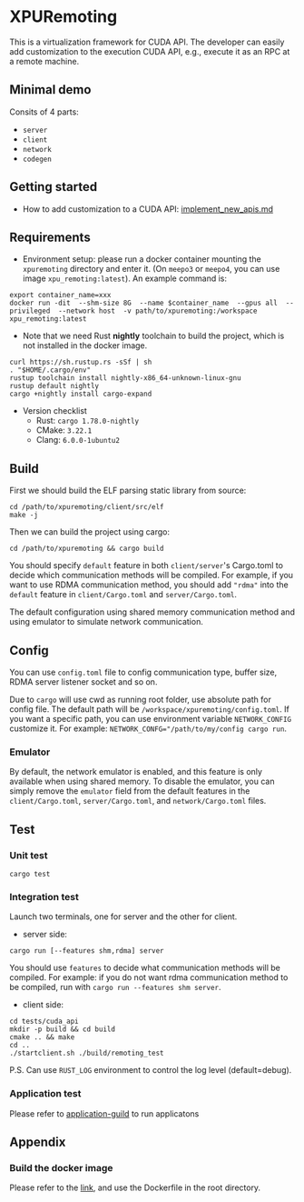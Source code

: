 # XPURemoting

This is a virtualization framework for CUDA API.  The developer can easily add customization to the execution CUDA API, e.g., execute it as an RPC at a remote machine. 

## Minimal demo

Consits of 4 parts:

- `server`
- `client`
- `network`
- `codegen`

## Getting started

- How to add customization to a CUDA API:  [implement_new_apis.md](docs/implement_new_apis.md) 



## Requirements

- Environment setup: please run a docker container mounting the `xpuremoting` directory and enter it. (On `meepo3` or `meepo4`, you can use image `xpu_remoting:latest`). An example command is:

```shell
export container_name=xxx
docker run -dit  --shm-size 8G  --name $container_name  --gpus all  --privileged  --network host  -v path/to/xpuremoting:/workspace  xpu_remoting:latest
```

- Note that we need Rust **nightly** toolchain to build the project, which is not installed in the docker image.

```shell
curl https://sh.rustup.rs -sSf | sh
. "$HOME/.cargo/env"
rustup toolchain install nightly-x86_64-unknown-linux-gnu
rustup default nightly
cargo +nightly install cargo-expand
```

- Version checklist
  - Rust: `cargo 1.78.0-nightly`
  - CMake: `3.22.1`
  - Clang: `6.0.0-1ubuntu2`

## Build

First we should build the ELF parsing static library from source:

```shell
cd /path/to/xpuremoting/client/src/elf
make -j
```

Then we can build the project using cargo:

```shell
cd /path/to/xpuremoting && cargo build
```

You should specify `default` feature in both `client/server`'s Cargo.toml to decide which communication methods will be compiled. For example, if you want to use RDMA communication method, you should add `"rdma"` into the `default` feature in `client/Cargo.toml` and `server/Cargo.toml`. 

The default configuration using shared memory communication method and using emulator to simulate network communication. 

## Config

You can use `config.toml` file to config communication type, buffer size, RDMA server listener socket and so on.

Due to `cargo` will use cwd as running root folder, use absolute path for config file. The default path will be `/workspace/xpuremoting/config.toml`. If you want a specific path, you can use environment variable `NETWORK_CONFIG` customize it. For example: `NETWORK_CONFG="/path/to/my/config cargo run`.

### Emulator

By default, the network emulator is enabled, and this feature is only available when using shared memory. To disable the emulator, you can simply remove the `emulator` field from the default features in the `client/Cargo.toml`, `server/Cargo.toml`, and `network/Cargo.toml` files.

## Test

### Unit test

```shell
cargo test
```

### Integration test

Launch two terminals, one for server and the other for client.

- server side:

```shell
cargo run [--features shm,rdma] server
```

You should use `features` to decide what communication methods will be compiled. For example: if you do not want rdma communication method to be compiled, run with `cargo run --features shm server`.

- client side:

```shell
cd tests/cuda_api
mkdir -p build && cd build
cmake .. && make
cd ..
./startclient.sh ./build/remoting_test
```

P.S. Can use `RUST_LOG` environment to control the log level (default=debug).


### Application test

Please refer to [application-guild](./tests/apps/README.md) to run applicatons



## Appendix

### Build the docker image

Please refer to the [link](https://x8csr71rzs.feishu.cn/docx/DdXFdGSYOo8cktxgj8hcYh12nHf), and use the Dockerfile in the root directory.